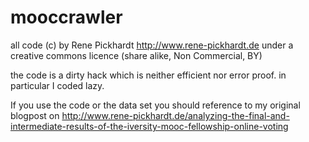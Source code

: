 mooccrawler
===========

all code (c) by Rene Pickhardt http://www.rene-pickhardt.de under a creative commons licence (share alike, Non Commercial, BY)

the code is a dirty hack which is neither efficient nor error proof. in particular I coded lazy.

If you use the code or the data set you should reference to my original blogpost on http://www.rene-pickhardt.de/analyzing-the-final-and-intermediate-results-of-the-iversity-mooc-fellowship-online-voting




